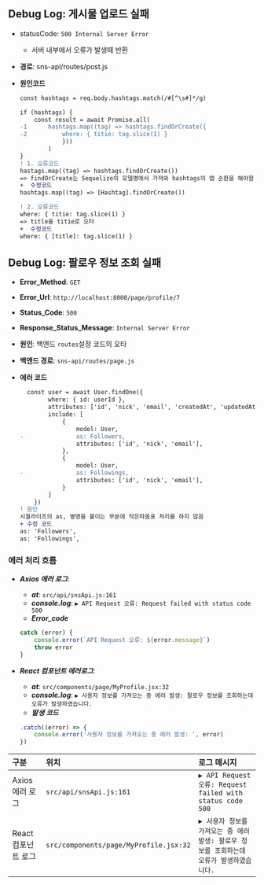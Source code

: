 ## Debug Log: 게시물 업로드 실패

-   statusCode: `500 Internal Server Error`
    -   서버 내부에서 오류가 발생때 반환
-   **경로**: sns-api/routes/post.js
-   **원인코드**

    ```diff
    const hashtags = req.body.hashtags.match(/#[^\s#]*/g)

    if (hashtags) {
        const result = await Promise.all(
    -1      hashtags.map((tag) => hashtags.findOrCreate({
    -2          where: { titie: tag.slice(1) }
                }))
            )
    }
    ! 1. 오류코드
    hastags.map((tag) => hashtags.findOrCreate())
    => findOrCreate는 Sequelize의 모델명에서 가져와 hashtags의 맵 순환을 해야함
    +  수정코드
    hashtags.map((tag) => [Hashtag].findOrCreate())

    ! 2. 오류코드
    where: { titie: tag.slice(1) }
    => title을 titie로 오타
    +  수정코드
    where: { [title]: tag.slice(1) }
    ```

## Debug Log: 팔로우 정보 조회 실패

-   **Error_Method**: `GET`
-   **Error_Url**: `http://localhost:8000/page/profile/7`
-   **Status_Code**: `500`
-   **Response_Status_Message**: `Internal Server Error`

-   **원인**: 백엔드 `routes`설정 코드의 오타
-   **백앤드 경로**: `sns-api/routes/page.js`
-   **에러 코드**
    ```diff
      const user = await User.findOne({
            where: { id: userId },
            attributes: ['id', 'nick', 'email', 'createdAt', 'updatedAt'],
            include: [
                {
                    model: User,
    -               as: Followers,
                    attributes: ['id', 'nick', 'email'],
                },
                {
                    model: User,
    -               as: Followings,
                    attributes: ['id', 'nick', 'email'],
                }
            ]
        })
    ! 원인
    시퀄라이즈의 as, 별명을 붙이는 부분에 작은따옴표 처리를 하지 않음
    + 수정 코드
    as: 'Followers',
    as: 'Followings',
    ```

### 에러 처리 흐름

-   **_Axios 에러 로그_**:

    -   **_at_**: `src/api/snsApi.js:161`
    -   **_console.log_**: `▶ API Request 오류: Request failed with status code 500`
    -   **_Error_code_**

    ```javascript
    catch (error) {
        console.error(`API Request 오류: ${error.message}`)
        throw error
    }
    ```

-   **_React 컴포넌트 에러로그_**:

    -   **_at_**: `src/components/page/MyProfile.jsx:32`
    -   **_console.log_**: `▶ 사용자 정보를 가져오는 중 에러 발생: 팔로우 정보를 조회하는데 오류가 발생하였습니다.`
    -   **_발생 코드_**

    ```javascript
    .catch((error) => {
        console.error('사용자 정보를 가져오는 중 에러 발생: ', error)
    })
    ```

| **구분**            | **위치**                               | **로그 메시지**                                                                          |
| :------------------ | :------------------------------------- | :--------------------------------------------------------------------------------------- |
| Axios 에러 로그     | `src/api/snsApi.js:161`                | `▶ API Request 오류: Request failed with status code 500`                                |
| React 컴포넌트 로그 | `src/components/page/MyProfile.jsx:32` | `▶ 사용자 정보를 가져오는 중 에러 발생: 팔로우 정보를 조회하는데 오류가 발생하였습니다.` |
